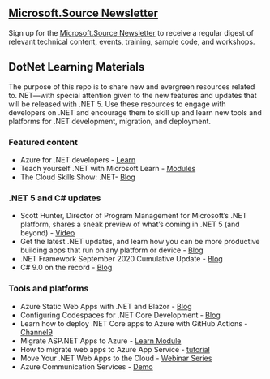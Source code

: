 ## [Microsoft.Source Newsletter](https://azure.microsoft.com/en-in/resources/join-the-azure-developer-community/?wt.mc_id=AID3018158_QSG_EML_NLTR_445400&ocid=AID3018158_QSG_EML_NLTR_445400&vivsridh=tracking&MVPTracking)

Sign up for the [Microsoft.Source Newsletter](https://azure.microsoft.com/en-in/resources/join-the-azure-developer-community/?wt.mc_id=AID3018158_QSG_EML_NLTR_445400&ocid=AID3018158_QSG_EML_NLTR_445400) to receive a regular digest of relevant technical content, events, training, sample code, and workshops.

## DotNet Learning Materials

The purpose of this repo is to share new and evergreen resources related to. NET—with special attention given to the new features and updates that will be released with .NET 5.
Use these resources to engage with developers on .NET and encourage them to skill up and learn new tools and platforms for .NET development, migration, and deployment.

### Featured content

* Azure for .NET developers - [Learn](https://docs.microsoft.com/en-us/dotnet/azure/)
* Teach yourself .NET with Microsoft Learn - [Modules](https://docs.microsoft.com/en-us/learn/dotnet/)
* The Cloud Skills Show: .NET- [Blog](https://dev.to/azure/the-cloud-skills-show-net-31n3)

### .NET 5 and C# updates

* Scott Hunter, Director of Program Management for Microsoft’s .NET platform, shares a sneak preview of what’s coming in .NET 5 (and beyond) - [Video](https://myignite.microsoft.com/speaker/9968daf1-3e07-4264-b1aa-cbeecd7101d4)
* Get the latest .NET updates, and learn how you can be more productive building apps that run on any platform or device - [Blog](https://devblogs.microsoft.com/dotnet/the-future-of-net-standard/)
* .NET Framework September 2020 Cumulative Update - [Blog](https://devblogs.microsoft.com/dotnet/net-framework-september-2020-cumulative-update-preview-update/)
* C# 9.0 on the record - [Blog](https://devblogs.microsoft.com/dotnet/c-9-0-on-the-record/)

### Tools and platforms

* Azure Static Web Apps with .NET and Blazor - [Blog](https://devblogs.microsoft.com/aspnet/azure-static-web-apps-with-blazor/)
* Configuring Codespaces for .NET Core Development - [Blog](https://techcommunity.microsoft.com/t5/apps-on-azure/configuring-codespaces-for-net-core-development/ba-p/1565330)
* Learn how to deploy .NET Core apps to Azure with GitHub Actions - [Channel9](https://channel9.msdn.com/Shows/Azure-Friday/Learn-how-to-deploy-NET-Core-apps-to-Azure-with-GitHub-Actions)
* Migrate ASP.NET Apps to Azure - [Learn Module](https://docs.microsoft.com/en-us/learn/paths/migrate-dotnet-apps-azure/)
* How to migrate web apps to Azure App Service - [tutorial](https://azure.microsoft.com/en-us/resources/videos/how-to-migrate-web-apps-to-azure-app-service/)
* Move Your .NET Web Apps to the Cloud - [Webinar Series](https://info.microsoft.com/ww-ondemand-move-your-.net-web-apps-to-the-cloud.html)
* Azure Communication Services - [Demo](https://www.youtube.com/watch?v=49oshhgY6UQ&t=2s)





